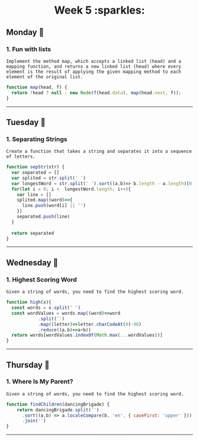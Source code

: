 <h1 align="center" >Week 5 :sparkles:</h1>

## Monday :calendar:
### 1. Fun with lists
``Implement the method map, which accepts a linked list (head) and a mapping function, and returns a new linked list (head)
where every element is the result of applying the given mapping method to each element of the original list.``
```js
function map(head, f) {
  return !head ? null : new Node(f(head.data), map(head.next, f));
}
```
___

## Tuesday :calendar:
### 1. Separating Strings
``Create a function that takes a string and separates it into a sequence of letters.``
```js
function sepStr(str) {
  var separated = []
  var splited = str.split(' ')
  var longestWord = str.split(' ').sort((a,b)=> b.length - a.length)[0]
  for(let i = 0; i <  longestWord.length; i++){
    var line = []
    splited.map((word)=>{
      line.push(word[i] || '')
    })
    separated.push(line)
  }
  
  return separated
}
```
___
## Wednesday :calendar:
### 1. Highest Scoring Word 
``Given a string of words, you need to find the highest scoring word.``
```js
function high(x){
  const words = x.split(' ')
  const wordValues = words.map((word)=>word
            .split('')
            .map((letter)=>letter.charCodeAt(0)-96)
            .reduce((a,b)=>a+b))
  return words[wordValues.indexOf(Math.max(...wordValues))]
}
```
___
## Thursday :calendar:
### 1. Where Is My Parent?
``Given a string of words, you need to find the highest scoring word.``
```js
function findChildren(dancingBrigade) {
	return dancingBrigade.split('')
      .sort((a,b) => a.localeCompare(b, 'en', { caseFirst: 'upper' }))
      .join('')
}
```
___
